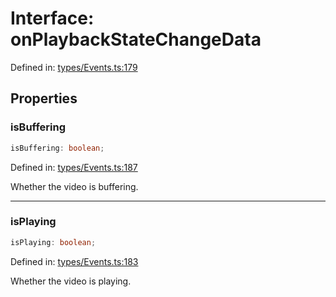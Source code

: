 # Interface: onPlaybackStateChangeData

Defined in: [types/Events.ts:179](https://github.com/TheWidlarzGroup/react-native-video/blob/af801fa4d9043aca201183cd46f4c2b7b6814b4d/packages/react-native-video/src/core/types/Events.ts#L179)

## Properties

### isBuffering

```ts
isBuffering: boolean;
```

Defined in: [types/Events.ts:187](https://github.com/TheWidlarzGroup/react-native-video/blob/af801fa4d9043aca201183cd46f4c2b7b6814b4d/packages/react-native-video/src/core/types/Events.ts#L187)

Whether the video is buffering.

***

### isPlaying

```ts
isPlaying: boolean;
```

Defined in: [types/Events.ts:183](https://github.com/TheWidlarzGroup/react-native-video/blob/af801fa4d9043aca201183cd46f4c2b7b6814b4d/packages/react-native-video/src/core/types/Events.ts#L183)

Whether the video is playing.
